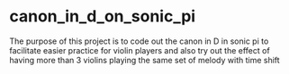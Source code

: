 # canon_in_d_on_sonic_pi

The purpose of this project is to code out the canon in D in sonic pi to facilitate easier practice for violin players and also try out the effect of having more than 3 violins playing the same set of melody with time shift
